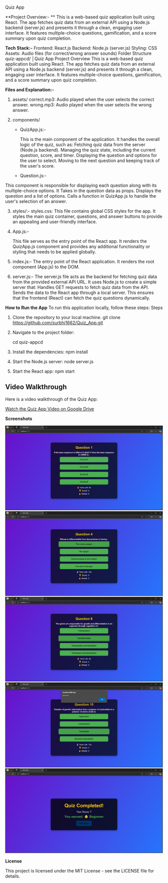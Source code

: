 Quiz App

**Project Overview:- **
This is a web-based quiz application built using React. The app fetches quiz data from an external API using a Node.js backend (server.js) and presents it through a clean, engaging user interface. It features multiple-choice questions, gamification, and a score summary upon quiz completion.

**Tech Stack:-**
Frontend: React.js
Backend: Node.js (server.js)
Styling: CSS
Assets: Audio files (for correct/wrong answer sounds)
Folder Structure
quiz-appcd/
│Quiz App
Project Overview
This is a web-based quiz application built using React. The app fetches quiz data from an external API using a Node.js backend (server.js) and presents it through a clean, engaging user interface. It features multiple-choice questions, gamification, and a score summary upon quiz completion.

**Files and Explanation:-**

1. assets/
   correct.mp3: Audio played when the user selects the correct answer.
   wrong.mp3: Audio played when the user selects the wrong answer.
   
3. components/
     - QuizApp.js:-
       
         This is the main component of the application. It handles the overall logic of the quiz, such as:
               Fetching quiz data from the server (Node.js backend).
               Managing the quiz state, including the current question, score, and timer.
               Displaying the question and options for the user to select.
               Moving to the next question and keeping track of the user's score.
       
      - Question.js:-
  
  This component is responsible for displaying each question along with its multiple-choice options.
        It Takes in the question data as props.
       Displays the question and a list of options.
        Calls a function in QuizApp.js to handle the user's selection of an answer.
  
3. styles/:-
       styles.css: This file contains global CSS styles for the app. It styles the main quiz container, questions, and answer buttons to provide an appealing and user-friendly interface.
   
5. App.js:-
   
    This file serves as the entry point of the React app. It renders the QuizApp.js component and provides any additional functionality or styling that needs to be applied globally.

6. index.js:-
        The entry point of the React application. It renders the root component (App.js) to the DOM.

7. server.js:-
       The server.js file acts as the backend for fetching quiz data from the provided external API URL. It uses Node.js to create a simple server that:
       Handles GET requests to fetch quiz data from the API.
       Sends the data to the React app through a local server.
       This ensures that the frontend (React) can fetch the quiz questions dynamically.
   

**How to Run the App**
To run this application locally, follow these steps:
Steps 

 1. Clone the repository to your local machine.
    git clone https://github.com/surbhi1662/Quiz_App.git
    
2. Navigate to the project folder:
   
     cd quiz-appcd

4. Install the dependencies:
      npm install

5. Start the Node.js server:
      node server.js
  

6. Start the React app:
      npm start




## Video Walkthrough

Here is a video walkthrough of the Quiz App:

[Watch the Quiz App Video on Google Drive](https://drive.google.com/file/d/1816A9Hbem4xqezXvPugdJI99vK6bm2U2/view?usp=sharing)


**Screenshots**

![Screenshot 1](public/image/screenshot1.png)
![Screenshot 2](public/image/screenshot2.png)
![Screenshot 2](public/image/screenshot3.png)
![Screenshot 2](public/image/screenshot4.png)
![Screenshot 2](public/image/screenshot5.png)

**License**

This project is licensed under the MIT License - see the LICENSE file for details.


